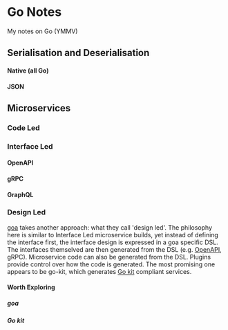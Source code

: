 # Go Notes

My notes on Go (YMMV)

## Serialisation and Deserialisation

#### Native (all Go)

#### JSON

## Microservices

### Code Led

### Interface Led

#### OpenAPI

#### gRPC

#### GraphQL

### Design Led

[goa](https://goa.design/) takes another approach: what they call 'design led'. The philosophy here is similar to Interface Led microservice builds, yet instead of defining the interface first, the interface design is expressed in a goa specific DSL. The interfaces themselved are then generated from the DSL (e.g. [OpenAPI](https://goa.design/v1/reference/goa/codegen/generator/), gRPC). Microservice code can also be generated from the DSL. Plugins provide control over how the code is generated. The most promising one appears to be go-kit, which generates [Go kit](https://gokit.io/) compliant services.

#### Worth Exploring

##### goa

##### Go kit
